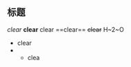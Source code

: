 ## 标题
*clear*
**clear**
clear
==clear==
~~clear~~
H~2~O

- clear
- * clea

<!--stackedit_data:
eyJoaXN0b3J5IjpbLTIwNDE0NzI2NzcsNTE1ODgxNzE4XX0=
-->